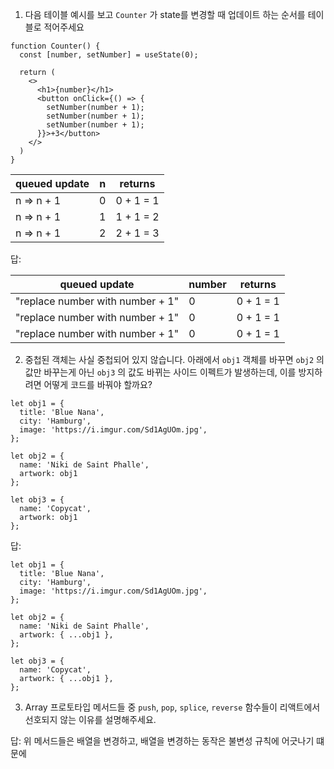 1. 다음 테이블 예시를 보고 `Counter` 가 state를 변경할 때 업데이트 하는 순서를 테이블로 적어주세요

```
function Counter() {
  const [number, setNumber] = useState(0);

  return (
    <>
      <h1>{number}</h1>
      <button onClick={() => {
        setNumber(number + 1);
        setNumber(number + 1);
        setNumber(number + 1);
      }}>+3</button>
    </>
  )
}
```

| queued update | n | returns        |
|---------------|---|----------------|
| n => n + 1    | 0 | 0 + 1 = 1      |
| n => n + 1    | 1 | 1 + 1 = 2      |
| n => n + 1    | 2 | 2 + 1 = 3      |

답:

| queued update | number | returns        |
|---------------|---|----------------|
| "replace number with number + 1"    | 0 | 0 + 1 = 1      |
| "replace number with number + 1"    | 0 | 0 + 1 = 1      |
| "replace number with number + 1"    | 0 | 0 + 1 = 1      |

2. 중첩된 객체는 사실 중첩되어 있지 않습니다. 아래에서 `obj1` 객체를 바꾸면 `obj2` 의 값만 바꾸는게 아닌 `obj3` 의 값도 바뀌는 사이드 이펙트가 발생하는데, 이를 방지하려면 어떻게 코드를 바꿔야 할까요?

```
let obj1 = {
  title: 'Blue Nana',
  city: 'Hamburg',
  image: 'https://i.imgur.com/Sd1AgUOm.jpg',
};

let obj2 = {
  name: 'Niki de Saint Phalle',
  artwork: obj1
};

let obj3 = {
  name: 'Copycat',
  artwork: obj1
};
```

답:
```
let obj1 = {
  title: 'Blue Nana',
  city: 'Hamburg',
  image: 'https://i.imgur.com/Sd1AgUOm.jpg',
};

let obj2 = {
  name: 'Niki de Saint Phalle',
  artwork: { ...obj1 }, 
};

let obj3 = {
  name: 'Copycat',
  artwork: { ...obj1 },
};
```

3. Array 프로토타입 메서드들 중 `push`, `pop`, `splice`, `reverse` 함수들이 리액트에서 선호되지 않는 이유를 설명해주세요.

답: 위 메서드들은 배열을 변경하고, 배열을 변경하는 동작은 불변성 규칙에 어긋나기 떄문에